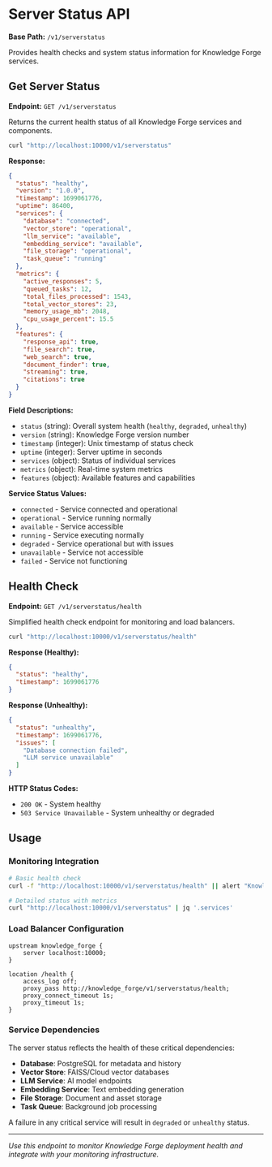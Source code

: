 # Server Status API

**Base Path:** `/v1/serverstatus`

Provides health checks and system status information for Knowledge Forge services.

## Get Server Status

**Endpoint:** `GET /v1/serverstatus`

Returns the current health status of all Knowledge Forge services and components.

```bash
curl "http://localhost:10000/v1/serverstatus"
```

**Response:**

```json
{
  "status": "healthy",
  "version": "1.0.0",
  "timestamp": 1699061776,
  "uptime": 86400,
  "services": {
    "database": "connected",
    "vector_store": "operational", 
    "llm_service": "available",
    "embedding_service": "available",
    "file_storage": "operational",
    "task_queue": "running"
  },
  "metrics": {
    "active_responses": 5,
    "queued_tasks": 12,
    "total_files_processed": 1543,
    "total_vector_stores": 23,
    "memory_usage_mb": 2048,
    "cpu_usage_percent": 15.5
  },
  "features": {
    "response_api": true,
    "file_search": true,
    "web_search": true,
    "document_finder": true,
    "streaming": true,
    "citations": true
  }
}
```

**Field Descriptions:**

- `status` (string): Overall system health (`healthy`, `degraded`, `unhealthy`)
- `version` (string): Knowledge Forge version number
- `timestamp` (integer): Unix timestamp of status check
- `uptime` (integer): Server uptime in seconds
- `services` (object): Status of individual services
- `metrics` (object): Real-time system metrics
- `features` (object): Available features and capabilities

**Service Status Values:**

- `connected` - Service connected and operational
- `operational` - Service running normally  
- `available` - Service accessible
- `running` - Service executing normally
- `degraded` - Service operational but with issues
- `unavailable` - Service not accessible
- `failed` - Service not functioning

## Health Check

**Endpoint:** `GET /v1/serverstatus/health`

Simplified health check endpoint for monitoring and load balancers.

```bash
curl "http://localhost:10000/v1/serverstatus/health"
```

**Response (Healthy):**

```json
{
  "status": "healthy",
  "timestamp": 1699061776
}
```

**Response (Unhealthy):**

```json
{
  "status": "unhealthy", 
  "timestamp": 1699061776,
  "issues": [
    "Database connection failed",
    "LLM service unavailable"
  ]
}
```

**HTTP Status Codes:**

- `200 OK` - System healthy
- `503 Service Unavailable` - System unhealthy or degraded

## Usage

### Monitoring Integration

```bash
# Basic health check
curl -f "http://localhost:10000/v1/serverstatus/health" || alert "Knowledge Forge is down"

# Detailed status with metrics
curl "http://localhost:10000/v1/serverstatus" | jq '.services'
```

### Load Balancer Configuration

```nginx
upstream knowledge_forge {
    server localhost:10000;
}

location /health {
    access_log off;
    proxy_pass http://knowledge_forge/v1/serverstatus/health;
    proxy_connect_timeout 1s;
    proxy_timeout 1s;
}
```

### Service Dependencies

The server status reflects the health of these critical dependencies:

- **Database**: PostgreSQL for metadata and history
- **Vector Store**: FAISS/Cloud vector databases
- **LLM Service**: AI model endpoints
- **Embedding Service**: Text embedding generation
- **File Storage**: Document and asset storage
- **Task Queue**: Background job processing

A failure in any critical service will result in `degraded` or `unhealthy` status.

---

*Use this endpoint to monitor Knowledge Forge deployment health and integrate with your monitoring infrastructure.*
